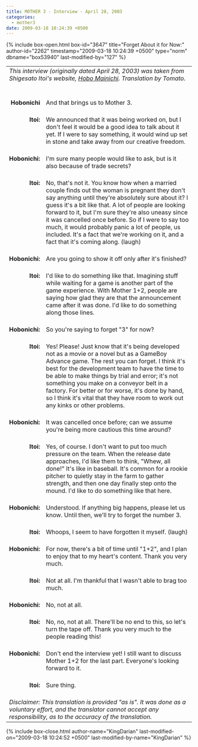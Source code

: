 ```yaml
---
title: MOTHER 3 - Interview - April 28, 2003
categories:
  - mother3
date: 2009-03-18 10:24:39 +0500
---
```

{% include box-open.html box-id="3647" title="Forget About it for Now:" author-id="2262" timestamp="2009-03-18 10:24:39 +0500" type="norm" dbname="box53940" last-modified-by="127" %}
<table width="100%" cellspacing="0" cellpadding="5">
<TR>
<TD COLSPAN="2">
<I>This interview (originally dated April 28, 2003) was taken from Shigesato Itoi's website, <A HREF="http://www.1101.com/MOTHER/08.html">Hobo Mainichi</A>. Translation by Tomato.</I>
<BR /><BR /><BR />
</TD>
</TR>

<TR>
<TD width="10%" align="right" valign="top">
<B>Hobonichi</B>
</TD>
<TD width="85%">
And that brings us to Mother 3.
<BR /><BR />
</TD>
</TR>

<TR>
<TD align="right" valign="top">
<B>Itoi:</B>
</TD>
<TD>
We announced that it was being worked on, but I don't feel it would be a good idea to talk about it yet. If I were to say something, it would wind up set in stone and take away from our creative freedom.
<BR /><BR />
</TD>
</TR>

<TR>
<TD align="right" valign="top">
<B>Hobonichi:</B>
</TD>
<TD>
I'm sure many people would like to ask, but is it also because of trade secrets?
<BR /><BR />
</TD>
</TR>

<TR>
<TD align="right" valign="top">
<B>Itoi:</B>
</TD>
<TD>
No, that's not it. You know how when a married couple finds out the woman is pregnant they don't say anything until they're absolutely sure about it? I guess it's a bit like that. A lot of people are looking forward to it, but I'm sure they're also uneasy since it was cancelled once before. So if I were to say too much, it would probably panic a lot of people, us included. It's a fact that we're working on it, and a fact that it's coming along. (laugh)
<BR /><BR />
</TD>
</TR>

<TR>
<TD align="right" valign="top">
<B>Hobonichi:</B>
</TD>
<TD>
Are you going to show it off only after it's finished?
<BR /><BR />
</TD>
</TR>

<TR>
<TD align="right" valign="top">
<B>Itoi:</B>
</TD>
<TD>
I'd like to do something like that. Imagining stuff while waiting for a game is another part of the game experience. With Mother 1+2, people are saying how glad they are that the announcement came after it was done. I'd like to do something along those lines.
<BR /><BR />
</TD>
</TR>

<TR>
<TD align="right" valign="top">
<B>Hobonichi:</B>
</TD>
<TD>
So you're saying to forget "3" for now?
<BR /><BR />
</TD>
</TR>

<TR>
<TD align="right" valign="top">
<B>Itoi:</B>
</TD>
<TD>
Yes! Please! Just know that it's being developed not as a movie or a novel but as a GameBoy Advance game. The rest you can forget. I think it's best for the development team to have the time to be able to make things by trial and error; it's not something you make on a conveyor belt in a factory. For better or for worse, it's done by hand, so I think it's vital that they have room to work out any kinks or other problems.
<BR /><BR />
</TD>
</TR>

<TR>
<TD align="right" valign="top">
<B>Hobonichi:</B>
</TD>
<TD>
It was cancelled once before; can we assume you're being more cautious this time around?
<BR /><BR />
</TD>
</TR>

<TR>
<TD align="right" valign="top">
<B>Itoi:</B>
</TD>
<TD>
Yes, of course. I don't want to put too much pressure on the team. When the release date approaches, I'd like them to think, "Whew, all done!" It's like in baseball. It's common for a rookie pitcher to quietly stay in the farm to gather strength, and then one day finally step onto the mound. I'd like to do something like that here.
<BR /><BR />
</TD>
</TR>

<TR>
<TD align="right" valign="top">
<B>Hobonichi:</B>
</TD>
<TD>
Understood. If anything big happens, please let us know. Until then, we'll try to forget the number 3.
<BR /><BR />
</TD>
</TR>

<TR>
<TD align="right" valign="top">
<B>Itoi:</B>
</TD>
<TD>
Whoops, I seem to have forgotten it myself. (laugh)
<BR /><BR />
</TD>
</TR>

<TR>
<TD align="right" valign="top">
<B>Hobonichi:</B>
</TD>
<TD>
For now, there's a bit of time until "1+2", and I plan to enjoy that to my heart's content. Thank you very much.
<BR /><BR />
</TD>
</TR>

<TR>
<TD align="right" valign="top">
<B>Itoi:</B>
</TD>
<TD>
Not at all. I'm thankful that I wasn't able to brag too much.
<BR /><BR />
</TD>
</TR>

<TR>
<TD align="right" valign="top">
<B>Hobonichi:</B>
</TD>
<TD>
No, not at all.
<BR /><BR />
</TD>
</TR>

<TR>
<TD align="right" valign="top">
<B>Itoi:</B>
</TD>
<TD>
No, no, not at all. There'll be no end to this, so let's turn the tape off. Thank you very much to the people reading this!
<BR /><BR />
</TD>
</TR>

<TR>
<TD align="right" valign="top">
<B>Hobonichi:</B>
</TD>
<TD>
Don't end the interview yet! I still want to discuss Mother 1+2 for the last part. Everyone's looking forward to it.
<BR /><BR />
</TD>
</TR>

<TR>
<TD align="right" valign="top">
<B>Itoi:</B>
</TD>
<TD>
Sure thing.
<BR /><BR />
</TD>
</TR>

<TR>
<TD COLSPAN="2">
<i>Disclaimer: This translation is provided "as is". It was done as a voluntary effort, and the translator cannot accept any responsibility, as to the accuracy of the translation.</i>
</TD>
</TR>
</table>
{% include box-close.html author-name="KingDarian" last-modified-on="2009-03-18 10:24:52 +0500" last-modified-by-name="KingDarian" %}
